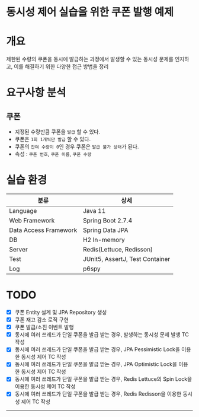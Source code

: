 동시성 제어 실습을 위한 쿠폰 발행 예제
===

# 개요
제한된 수량의 쿠폰을 동시에 발급하는 과정에서 발생할 수 있는 동시성 문제를 인지하고, 이를 해결하기 위한 다양한 접근 방법을 정리 

# 요구사항 분석
## 쿠폰
* 지정된 수량만큼 쿠폰을 `발급` 할 수 있다.
* 쿠폰은 `1회 1개씩만 발급` 할 수 있다.
* 쿠폰의 `잔여 수량이 0`인 경우 쿠폰은 `발급 불가 상태`가 된다.
* 속성 : `쿠폰 번호`, `쿠폰 이름`, `쿠폰 수량`

# 실습 환경
|분류|상세|
|---|---|
|Language|Java 11|
|Web Framework|Spring Boot 2.7.4|
|Data Access Framework|Spring Data JPA|
|DB|H2 In-memory|
|Server|Redis(Lettuce, Redisson)|
|Test|JUnit5, AssertJ, Test Container|
|Log|p6spy|

# TODO
* [x] 쿠폰 Entity 설계 및 JPA Repository 생성
* [x] 쿠폰 재고 감소 로직 구현
* [x] 쿠폰 발급/소진 이벤트 발행 
* [x] 동시에 여러 쓰레드가 단일 쿠폰을 발급 받는 경우, 발생하는 동시성 문제 발생 TC 작성
* [x] 동시에 여러 쓰레드가 단일 쿠폰을 발급 받는 경우, JPA Pessimistic Lock을 이용한 동시성 제어 TC 작성
* [x] 동시에 여러 쓰레드가 단일 쿠폰을 발급 받는 경우, JPA Optimistic Lock을 이용한 동시성 제어 TC 작성
* [x] 동시에 여러 쓰레드가 단일 쿠폰을 발급 받는 경우, Redis Lettuce의 Spin Lock을 이용한 동시성 제어 TC 작성
* [x] 동시에 여러 쓰레드가 단일 쿠폰을 발급 받는 경우, Redis Redisson을 이용한 동시성 제어 TC 작성

---
